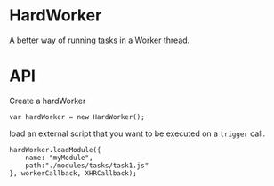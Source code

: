 # HardWorker #
A better way of running tasks in a Worker thread.

# API #

Create a hardWorker

    var hardWorker = new HardWorker();


load an external script that you want to be executed on a `trigger` call.

    hardWorker.loadModule({
        name: "myModule", 
        path:"./modules/tasks/task1.js"
    }, workerCallback, XHRCallback);


